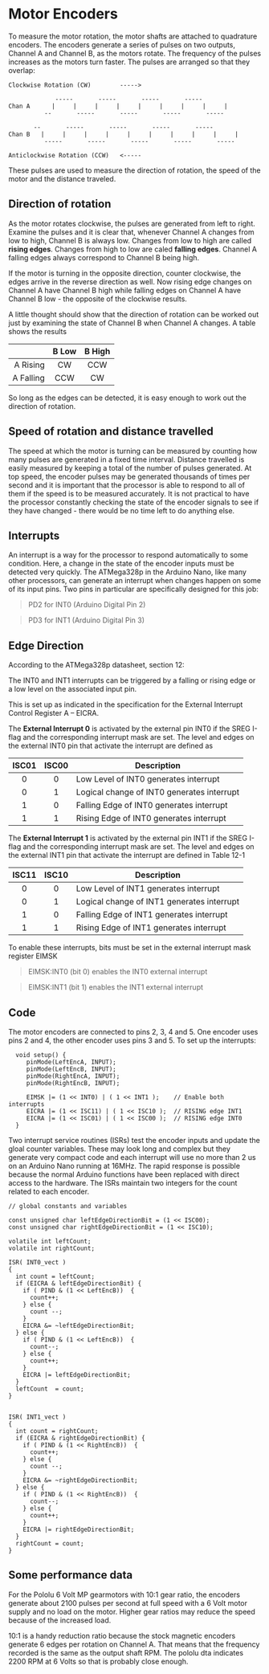 # Motor Encoders

To measure the motor rotation, the motor shafts are attached to quadrature encoders. The encoders generate a series of pulses on two outputs, Channel A and Channel B, as the motors rotate. The frequency of the pulses increases as the motors turn faster. The pulses are arranged so that they overlap:

````
Clockwise Rotation (CW)        ----->

             -----       -----       -----       -----
Chan A      |     |     |     |     |     |     |     |     |
          --       -----       -----       -----       -----

       --       -----       -----       -----       -----
Chan B   |     |     |     |     |     |     |     |     |     |
          -----       -----       -----       -----       -----

Anticlockwise Rotation (CCW)   <-----

````

These pulses are used to measure the direction of rotation, the speed of the motor and the distance traveled.

## Direction of rotation

As the motor rotates clockwise, the pulses are generated from left to right. Examine the pulses and it is clear that, whenever Channel A changes from low to high, Channel B is always low. Changes from low to high are called **rising edges**. Changes from high to low are caled **falling edges**. Channel A falling edges always correspond to Channel B being high.

If the motor is turning in the opposite direction, counter clockwise, the edges arrive in the reverse direction as well. Now rising edge changes on Channel A have Channel B high while falling edges on Channel A have Channel B low - the opposite of the clockwise results.

A little thought should show that the direction of rotation can be worked out just by examining the state of Channel B when Channel A changes. A table shows the results

|           |  B Low | B High |
|----------:|:------:|:------:|
| A Rising  |   CW   |   CCW  |
| A Falling |   CCW  |   CW   |

So long as the edges can be detected, it is easy enough to work out the direction of rotation.

## Speed of rotation and distance travelled

The speed at which the motor is turning can be measured by counting how many pulses are generated in a fixed time interval. Distance travelled is easily measured by keeping a total of the number of pulses generated. At top speed, the encoder pulses may be generated thousands of times per second and it is important that the processor is able to respond to all of them if the speed is to be measured accurately. It is not practical to have the processor constantly checking the state of the encoder signals to see if they have changed - there would be no time left to do anything else.

## Interrupts

An interrupt is a way for the processor to respond automatically to some condition. Here, a change in the state of the encoder inputs must be detected very quickly. The ATMega328p in the Arduino Nano, like many other processors, can generate an interrupt when changes happen on some of its input pins. Two pins in particular are specifically designed for this job:

>PD2 for INT0  (Arduino Digital Pin 2)

>PD3 for INT1  (Arduino Digital Pin 3)

## Edge Direction

According to the ATMega328p datasheet, section 12:

The INT0 and INT1 interrupts can be triggered by a falling or rising edge or a low level on the associated input pin.

This is set up as indicated in the specification for the External Interrupt Control Register A – EICRA.

The **External Interrupt 0** is activated by the external pin INT0 if the SREG I-flag and the corresponding interrupt mask are set. The level and edges on the external INT0 pin that activate the interrupt are defined as

|ISC01 | ISC00 | Description
|:----:|:-----:|------------|
|  0   |   0   | Low Level of INT0 generates interrupt
|  0   |   1   | Logical change of INT0 generates interrupt
|  1   |   0   | Falling Edge of INT0 generates interrupt
|  1   |   1   | Rising Edge of INT0 generates interrupt


The **External Interrupt 1** is activated by the external pin INT1 if the SREG I-flag and the corresponding interrupt mask are set. The level and edges on the external INT1 pin that activate the interrupt are defined in Table 12-1

|ISC11 | ISC10 | Description
|:----:|:-----:|------------|
|  0   |   0   | Low Level of INT1 generates interrupt
|  0   |   1   | Logical change of INT1 generates interrupt
|  1   |   0   | Falling Edge of INT1 generates interrupt
|  1   |   1   | Rising Edge of INT1 generates interrupt

To enable these interrupts, bits must be set in the external interrupt mask register EIMSK

>EIMSK:INT0 (bit 0) enables the INT0 external interrupt

>EIMSK:INT1 (bit 1) enables the INT1 external interrupt

## Code

The motor encoders are connected to pins 2, 3, 4 and 5. One encoder uses pins 2 and 4, the other encoder uses pins 3 and 5.
To set up the interrupts:

````
  void setup() {
     pinMode(LeftEncA, INPUT);
     pinMode(LeftEncB, INPUT);
     pinMode(RightEncA, INPUT);
     pinMode(RightEncB, INPUT);

     EIMSK |= (1 << INT0) | ( 1 << INT1 );    // Enable both interrupts
     EICRA |= (1 << ISC11) | ( 1 << ISC10 );  // RISING edge INT1
     EICRA |= (1 << ISC01) | ( 1 << ISC00 );  // RISING edge INT0
  }
````

Two interrupt service routines (ISRs) test the encoder inputs and update the gloal counter variables. These may look long and complex but they generate very compact code and each interrupt will use no more than 2 us on an Arduino Nano running at 16MHz. The rapid response is possible because the normal Arduino functions have been replaced with direct access to the hardware. The ISRs maintain two integers for the count related to each encoder.

````
// global constants and variables

const unsigned char leftEdgeDirectionBit = (1 << ISC00);
const unsigned char rightEdgeDirectionBit = (1 << ISC10);

volatile int leftCount;
volatile int rightCount;

ISR( INT0_vect )
{
  int count = leftCount;
  if (EICRA & leftEdgeDirectionBit) {
    if ( PIND & (1 << LeftEncB))  {
      count++;
    } else {
      count --;
    }
    EICRA &= ~leftEdgeDirectionBit;
  } else {
    if ( PIND & (1 << LeftEncB))  {
      count--;
    } else {
      count++;
    }
    EICRA |= leftEdgeDirectionBit;
  }
  leftCount  = count;
}


ISR( INT1_vect )
{
  int count = rightCount;
  if (EICRA & rightEdgeDirectionBit) {
    if ( PIND & (1 << RightEncB))  {
      count++;
    } else {
      count --;
    }
    EICRA &= ~rightEdgeDirectionBit;
  } else {
    if ( PIND & (1 << RightEncB))  {
      count--;
    } else {
      count++;
    }
    EICRA |= rightEdgeDirectionBit;
  }
  rightCount = count;
}
````

## Some performance data

For the Pololu 6 Volt MP gearmotors with 10:1 gear ratio, the encoders generate about 2100 pulses per second at full speed with a 6 Volt motor supply and no load on the motor. Higher gear ratios may reduce the speed because of the increased load.

10:1 is a handy reduction ratio because the stock magnetic encoders generate 6 edges per rotation on Channel A. That means that the frequency recorded is the same as the output shaft RPM. The pololu dta indicates 2200 RPM at 6 Volts so that is probably close enough.

